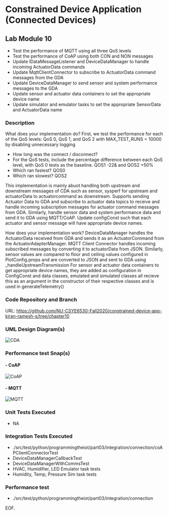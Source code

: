 # Constrained Device Application (Connected Devices)

## Lab Module 10
  - Test the performance of MQTT using all three QoS levels
  - Test the performance of CoAP using both CON and NON messages
  - Update IDataMessageListener and DeviceDataManager to handle incoming ActuatorData commands
  - Update MqttClientConnector to subscribe to ActuatorData command messages from the GDA
  - Update DeviceDataManager to send sensor and system performance messages to the GDA
  - Update sensor and actuator data containers to set the appropriate device name
  - Update simulator and emulator tasks to set the appropriate SensorData and ActuatorData name

### Description

What does your implementation do? 
First, we test the performance for each of the QoS levels: QoS 0, QoS 1, and QoS 2 with MAX_TEST_RUNS = 10000 by disabling unnecessary logging
 - How long was the connect / disconnect?
 - For the QoS tests, include the percentage difference between each QoS level, with QoS 0 tests as the baseline. QOS1 -22& and QOS2 +50% 
 - Which ran fastest? QOS0
 - Which ran slowest? QOS2
 
 This implementation is mainly abuot handling both upstream and downstream messages of CDA such as sensor, sysperf for upstream and actuatorData to actuatorcommand as downstream. Supports sending Actuator Data to GDA and subscribe to actuator data topics to receive and handle incoming subscription messages for actuator command messages from GDA. 
 Similarly, handle sensor data and system performance data and send it to GDA using MQTT/CoAP. Update configConst such that each actuator and sensor message will have appropriate device names.
 


How does your implementation work?
DeviceDataManager handles the ActuatorData received from GDA and sends it as an ActuatorCommand from the ActuatorAdapterManager. 
MQTT Client Connector handles incoming subscribed messages by converting it to actuatorData from JSON. Similarly, sensor values are compared to  floor and ceiling values configured in PiotConfig.props and are converted to JSON and sent to GDA using _handleUpstreamTransmission
For sensor and actuator data containers to get appropriate device names, they are added as configuration in ConfigConst and data classes, emulated and simulated classes all recieve this as an argument in the constructor of their respective classes and is used in generateTelemetry()




### Code Repository and Branch

URL: https://github.com/NU-CSYE6530-Fall2020/constrained-device-app-kiran-ramesh-s/tree/chapter10

### UML Design Diagram(s)
![CDA](https://github.com/NU-CSYE6530-Fall2020/constrained-device-app-kiran-ramesh-s/blob/chapter10/uml/lab10_CDA.png?raw=true)

 
 ### Performance test Snap(s)

 #### - CoAP
 ![CoAP](https://github.com/NU-CSYE6530-Fall2020/constrained-device-app-kiran-ramesh-s/blob/chapter10/pcap/CoAPTest.PNG?raw=true) 
 #### - MQTT
 ![MQTT](https://github.com/NU-CSYE6530-Fall2020/constrained-device-app-kiran-ramesh-s/blob/chapter10/pcap/MQTTTest.PNG?raw=true) 
 
 
### Unit Tests Executed

 - NA

### Integration Tests Executed

 -  ./src/test/python/programmingtheiot/part03/integration/connection/coAPClientConnectorTest
 - DeviceDataManagerCallbackTest
 - DeviceDataManagerWithCommsTest 
 - HVAC, Humidifier, LED Emulator task tests
 - Humidity, Temp, Pressure Sim task tests

### Performance test
 - ./src/test/python/programmingtheiot/part03/integration/connection

EOF.
